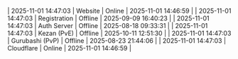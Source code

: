 | 2025-11-01 14:47:03 | Website | Online | 2025-11-01 14:46:59 |
| 2025-11-01 14:47:03 | Registration | Offline | 2025-09-09 16:40:23 |
| 2025-11-01 14:47:03 | Auth Server | Offline | 2025-08-18 09:33:31 |
| 2025-11-01 14:47:03 | Kezan (PvE) | Offline | 2025-10-11 12:51:30 |
| 2025-11-01 14:47:03 | Gurubashi (PvP) | Offline | 2025-08-23 21:44:06 |
| 2025-11-01 14:47:03 | Cloudflare | Online | 2025-11-01 14:46:59 |
